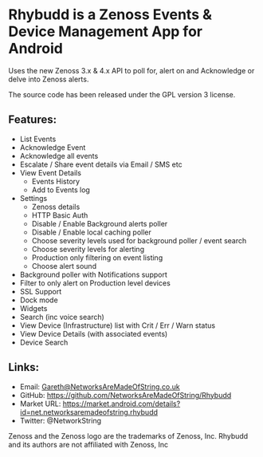 Rhybudd is a Zenoss Events & Device Management App for Android
======
Uses the new Zenoss 3.x & 4.x API to poll for, alert on and Acknowledge or delve into Zenoss alerts.

The source code has been released under the GPL version 3 license.

Features:
--------
* List Events
* Acknowledge Event
* Acknowledge all events
* Escalate / Share event details via Email / SMS etc
* View Event Details
    * Events History
    * Add to Events log
* Settings
    * Zenoss details
    * HTTP Basic Auth
    * Disable / Enable Background alerts poller
    * Disable / Enable local caching poller
    * Choose severity levels used for background poller / event search
    * Choose severity levels for alerting
    * Production only filtering on event listing
    * Choose alert sound
* Background poller with Notifications support
* Filter to only alert on Production level devices
* SSL Support
* Dock mode
* Widgets
* Search (inc voice search)
* View Device (Infrastructure) list with Crit / Err / Warn status
* View Device Details (with associated events)
* Device Search


Links:
--------
* Email: Gareth@NetworksAreMadeOfString.co.uk
* GitHub: https://github.com/NetworksAreMadeOfString/Rhybudd
* Market URL: https://market.android.com/details?id=net.networksaremadeofstring.rhybudd
* Twitter: @NetworkString


Zenoss and the Zenoss logo are the trademarks of Zenoss, Inc. Rhybudd and its authors are not affiliated with Zenoss, Inc